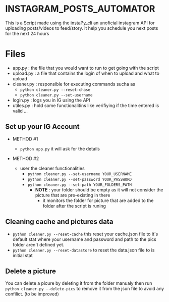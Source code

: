 # INSTAGRAM_POSTS_AUTOMATOR
This is a Script made using the [instaPy_cli](https://github.com/instagrambot/instapy-cli) an unoficial instagram API for uploading posts/videos to feed/story.
it help  you schedule you next posts for the next 24 hours 

# Files
* app.py : the file that you would want to run to get going with the script
* upload.py : a file that contains the login of when to upload and what to upload 
* cleaner.py : responsible for executing commands sucha as 
	 * `python cleaner.py --reset-chase` 
	 * `python cleaner.py --set-username`  
* login.py : logs you in IG using the API 
* utiles.py : hold some functionalitins like verifiying if the time entered is valid ... 
 
## Set up your IG Account
* METHOD #1
	* `python app.py` it will ask for the details 

* METHOD #2
	* user the cleaner functionalities 
		* `python cleaner.py --set-username YOUR_USERNAME`
		* `python cleaner.py --set-password YOUR_PASSWORD`
		* `python cleaner.py --set-path YOUR_FOLDERS_PATH`
			*	**NOTE** : your folder should be empty as it will not consider the picture that are pre-existing in there 
				*	it monitors the folder for picture that are added to the folder after the script is runing   

## Cleaning cache and pictures data 
	

* `python cleaner.py --reset-cache`  this reset your cache.json file to it's default stat where your username and password and path to the pics folder aren't defined yet.  
* `python cleaner.py --reset-datastore` to reset the data.json file to is initial stat 

## Delete a picture 

You can delete a picure by deleting it from the folder manualy then run `python cleaner.py --delete-pics`  to remove it from the json file to avoid any confilict. 
(to be improved)
